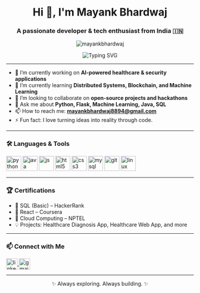 <h1 align="center">Hi 👋, I'm Mayank Bhardwaj</h1>
<h3 align="center">A passionate developer & tech enthusiast from India 🇮🇳</h3>

<p align="center">
  <img src="https://komarev.com/ghpvc/?username=mayankbhardwaj" alt="mayankbhardwaj" />
</p>

<p align="center">
  <img src="https://readme-typing-svg.demolab.com?font=Fira+Code&weight=500&pause=1000&center=true&width=435&lines=Full+Stack+Developer;AI+Enthusiast;Tech+Explorer;Always+Learning+Something+New" alt="Typing SVG" />
</p>

---

- 🔭 I’m currently working on **AI-powered healthcare & security applications**
- 🌱 I’m currently learning **Distributed Systems, Blockchain, and Machine Learning**
- 👯 I’m looking to collaborate on **open-source projects and hackathons**
- 💬 Ask me about **Python, Flask, Machine Learning, Java, SQL**
- 📫 How to reach me: **mayankbhardwaj8894@gmail.com**
- ⚡ Fun fact: I love turning ideas into reality through code.

---

### 🛠️ Languages & Tools

<p align="left">
  <img src="https://cdn.jsdelivr.net/gh/devicons/devicon/icons/python/python-original.svg" alt="python" width="40" height="40"/>
  <img src="https://cdn.jsdelivr.net/gh/devicons/devicon/icons/java/java-original.svg" alt="java" width="40" height="40"/>
  <img src="https://cdn.jsdelivr.net/gh/devicons/devicon/icons/javascript/javascript-original.svg" alt="js" width="40" height="40"/>
  <img src="https://cdn.jsdelivr.net/gh/devicons/devicon/icons/html5/html5-original.svg" alt="html5" width="40" height="40"/>
  <img src="https://cdn.jsdelivr.net/gh/devicons/devicon/icons/css3/css3-original.svg" alt="css3" width="40" height="40"/>
  <img src="https://cdn.jsdelivr.net/gh/devicons/devicon/icons/mysql/mysql-original.svg" alt="mysql" width="40" height="40"/>
  <img src="https://cdn.jsdelivr.net/gh/devicons/devicon/icons/git/git-original.svg" alt="git" width="40" height="40"/>
  <img src="https://cdn.jsdelivr.net/gh/devicons/devicon/icons/linux/linux-original.svg" alt="linux" width="40" height="40"/>
</p>

---

### 🏆 Certifications

- 🥇 SQL (Basic) – HackerRank
- 🥈 React – Coursera
- 🧠 Cloud Computing – NPTEL
- 💡 Projects: Healthcare Diagnosis App, Healthcare Web App, and more

---

### 📫 Connect with Me

<p align="left">
  <a href="https://www.linkedin.com/in/mayankbhardwaj/" target="blank">
    <img align="center" src="https://cdn.jsdelivr.net/gh/devicons/devicon/icons/linkedin/linkedin-original.svg" alt="linkedin" height="30" width="30" />
  </a>
  <a href="mailto:mayankbhardwaj8894@gmail.com">
    <img align="center" src="https://cdn.jsdelivr.net/gh/devicons/devicon/icons/google/google-original.svg" alt="gmail" height="30" width="30" />
  </a>
</p>

---

<p align="center">✨ Always exploring. Always building. ✨</p>
